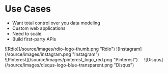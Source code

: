 
Use Cases
=========

* Want total control over you data modeling
* Custom web applications
* Need to scale
* Build first-party APIs


<div class="fragment">
    ![Rdio](/source/images/rdio-logo-thumb.png "Rdio")
    ![Instagram](/source/images/instagram.png "Instagram")
    <br>
    ![Pinterest](/source/images/pinterest_logo_red.png "Pinterest")&nbsp;&nbsp;&nbsp;&nbsp;
    ![Disqus](/source/images/disqus-logo-blue-transparent.png "Disqus")
</div>
